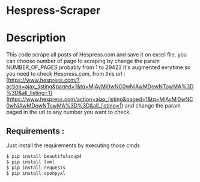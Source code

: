 # Hespress-Scraper

# Description 
This code scrape all posts of Hespress.com and save it on excel file.
you can choose number of page to scraping by change the param NUMBER_OF_PAGES probably from 1 to 29423 it's augmented evrytime so you need to check Hespress.com, from this url : 
[https://www.hespress.com/?action=ajax_listing&paged=1&tq=MjAyMi0wNC0wNiAwMDowNTowMA%3D%3D&all_listing=1] (https://www.hespress.com/action=ajax_listing&paged=1&tq=MjAyMi0wNC0wNiAwMDowNTowMA%3D%3D&all_listing=1)
and change the param paged in the url to any number you want to check.

## Requirements :

Just install the requirements by executing those cmds

```bash
$ pip install beautifulsoup4
$ pip install lxml
$ pip install requests
$ pip install openpyxl
```
